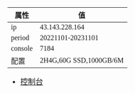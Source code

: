 <span  style="font-family: Simsun,serif; font-size: 17px; ">

| 属性     | 值      |
|--------------|---------------|
| ip | 43.143.228.164   |
| period | 20221101-20231101   |
| console | 7184   |
| 配置 | 2H4G,60G SSD,1000GB/6M    |

- [控制台](https://console.cloud.tencent.com/lighthouse/instance)

</span>